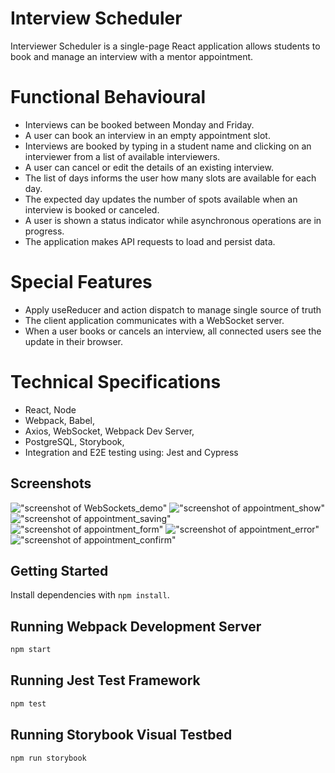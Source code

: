 # Interview Scheduler

Interviewer Scheduler is a single-page React application allows students to book and manage an interview with a mentor appointment.

# Functional Behavioural
- Interviews can be booked between Monday and Friday.
- A user can book an interview in an empty appointment slot.
- Interviews are booked by typing in a student name and clicking on an interviewer from a list of available interviewers.
- A user can cancel or edit the details of an existing interview.
- The list of days informs the user how many slots are available for each day.
- The expected day updates the number of spots available when an interview is booked or canceled.
- A user is shown a status indicator while asynchronous operations are in progress.
- The application makes API requests to load and persist data.

# Special Features
- Apply useReducer and action dispatch to manage single source of truth
- The client application communicates with a WebSocket server.
- When a user books or cancels an interview, all connected users see the update in their browser.

# Technical Specifications 
- React, Node
- Webpack, Babel, 
- Axios, WebSocket, Webpack Dev Server, 
- PostgreSQL, Storybook,
- Integration and E2E testing using: Jest and Cypress

## Screenshots
!["screenshot of WebSockets_demo"]()
!["screenshot of appointment_show"]()
!["screenshot of appointment_saving"]()
!["screenshot of appointment_form"]()
!["screenshot of appointment_error"]()
!["screenshot of appointment_confirm"]()


## Getting Started

Install dependencies with `npm install`.

## Running Webpack Development Server

```sh
npm start
```

## Running Jest Test Framework

```sh
npm test
```

## Running Storybook Visual Testbed

```sh
npm run storybook
```

